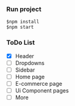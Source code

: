 ### Run project
    $npm install
    $npm start

### ToDo List
- [x] Header
- [ ] Dropdowns
- [ ] Sidebar
- [ ] Home page
- [ ] E-commerce page
- [ ] Ui Component pages
- [ ] More
